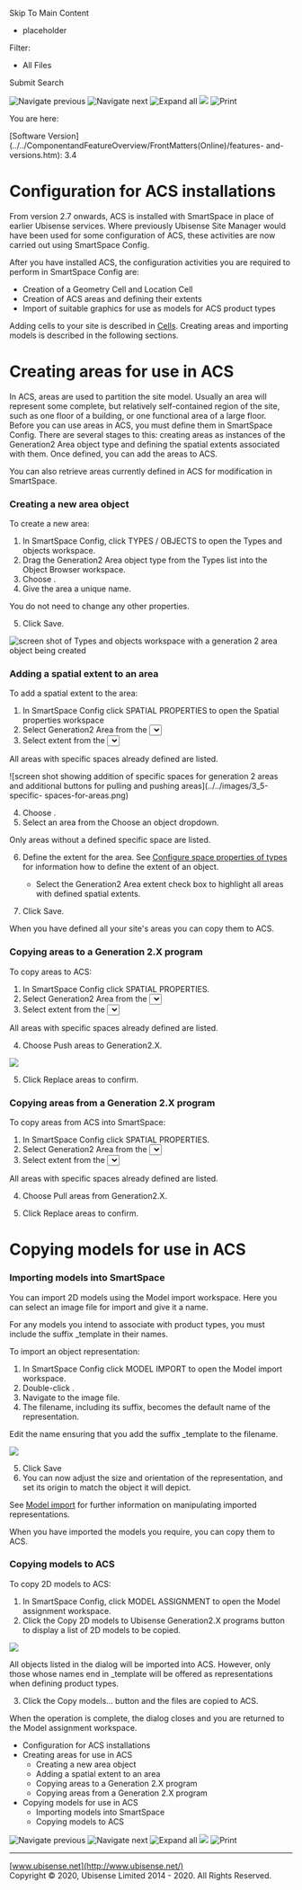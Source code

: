 

Skip To Main Content

[](../../Home.htm)

  * placeholder

Filter:

  * All Files

Submit Search

![Navigate previous](../../images/transparent.gif) ![Navigate
next](../../images/transparent.gif) ![Expand
all](../../images/transparent.gif) ![](../../images/transparent.gif)
![Print](../../images/transparent.gif)

You are here:

[Software
Version](../../ComponentandFeatureOverview/FrontMatters\(Online\)/features-
and-versions.htm): 3.4

# Configuration for ACS installations

From version 2.7 onwards, ACS is installed with SmartSpace in place of earlier
Ubisense services. Where previously Ubisense Site Manager would have been used
for some configuration of ACS, these activities are now carried out using
SmartSpace Config.

After you have installed ACS, the configuration activities you are required to
perform in SmartSpace Config are:

  * Creation of a Geometry Cell and Location Cell
  * Creation of ACS areas and defining their extents
  * Import of suitable graphics for use as models for ACS product types

Adding cells to your site is described in
[Cells](../BuildandCreate/Cells/cells-configuration.htm). Creating areas and
importing models is described in the following sections.

# Creating areas for use in ACS

In ACS, areas are used to partition the site model. Usually an area will
represent some complete, but relatively self-contained region of the site,
such as one floor of a building, or one functional area of a large floor.
Before you can use areas in ACS, you must define them in SmartSpace Config.
There are several stages to this: creating areas as instances of the
Generation2 Area object type and defining the spatial extents associated with
them. Once defined, you can add the areas to ACS.

You can also retrieve areas currently defined in ACS for modification in
SmartSpace.

### Creating a new area object

To create a new area:

  1. In SmartSpace Config, click TYPES / OBJECTS to open the Types and objects workspace.
  2. Drag the Generation2 Area object type from the Types list into the Object Browser workspace.
  3. Choose <Create new object>.
  4. Give the area a unique name.

You do not need to change any other properties.

  5. Click Save.

![screen shot of Types and objects workspace with a generation 2 area object
being created](../../images/3_5-add-generation2-area.png)

### Adding a spatial extent to an area

To add a spatial extent to the area:

  1. In SmartSpace Config click SPATIAL PROPERTIES to open the Spatial properties workspace
  2. Select Generation2 Area from the <Select a type> dropdown.
  3. Select extent from the <Select a property> dropdown.

All areas with specific spaces already defined are listed.

![screen shot showing addition of specific spaces for generation 2 areas and
additional buttons for pulling and pushing areas](../../images/3_5-specific-
spaces-for-areas.png)

  4. Choose <Create new specific space>.
  5. Select an area from the Choose an object dropdown.

Only areas without a defined specific space are listed.

  6. Define the extent for the area. See [Configure space properties of types](../BuildandCreate/SpatialRelations/spatial-properties-configuration.htm#Configur) for information how to define the extent of an object.

     * Select the Generation2 Area extent check box to highlight all areas with defined spatial extents.
  7. Click Save.

When you have defined all your site's areas you can copy them to ACS.

### Copying areas to a Generation 2.X program

To copy areas to ACS:

  1. In SmartSpace Config click SPATIAL PROPERTIES.
  2. Select Generation2 Area from the <Select a type> dropdown.
  3. Select extent from the <Select a property> dropdown.

All areas with specific spaces already defined are listed.

  4. Choose Push areas to Generation2.X.

![](../../images/ReplaceAreasinACS.png)

  5. Click Replace areas to confirm.

### Copying areas from a Generation 2.X program

To copy areas from ACS into SmartSpace:

  1. In SmartSpace Config click SPATIAL PROPERTIES.
  2. Select Generation2 Area from the <Select a type> dropdown.
  3. Select extent from the <Select a property> dropdown.

All areas with specific spaces already defined are listed.

  4. Choose Pull areas from Generation2.X.

  5. Click Replace areas to confirm.

# Copying models for use in ACS

### Importing models into SmartSpace

You can import 2D models using the Model import workspace. Here you can select
an image file for import and give it a name.

For any models you intend to associate with product types, you must include
the suffix _template in their names.

To import an object representation:

  1. In SmartSpace Config click MODEL IMPORT to open the Model import workspace.
  2. Double-click <Import representation>.
  3. Navigate to the image file.
  4. The filename, including its suffix, becomes the default name of the representation.

Edit the name ensuring that you add the suffix _template to the filename.

![](../../images/importimageACS.png)

  5. Click Save
  6. You can now adjust the size and orientation of the representation, and set its origin to match the object it will depict.

See [Model import](../BuildandCreate/SiteVisualization/model-import.htm) for
further information on manipulating imported representations.

When you have imported the models you require, you can copy them to ACS.

### Copying models to ACS

To copy 2D models to ACS:

  1. In SmartSpace Config, click MODEL ASSIGNMENT to open the Model assignment workspace.
  2. Click the Copy 2D models to Ubisense Generation2.X programs button to display a list of 2D models to be copied.

![](../../images/copy2DtoACS_1030x474.png)

All objects listed in the dialog will be imported into ACS. However, only
those whose names end in _template will be offered as representations when
defining product types.

  3. Click the Copy models... button and the files are copied to ACS.

When the operation is complete, the dialog closes and you are returned to the
Model assignment workspace.

  * Configuration for ACS installations
  * Creating areas for use in ACS
      * Creating a new area object
      * Adding a spatial extent to an area
      * Copying areas to a Generation 2.X program
      * Copying areas from a Generation 2.X program
  * Copying models for use in ACS
      * Importing models into SmartSpace
      * Copying models to ACS

![Navigate previous](../../images/transparent.gif) ![Navigate
next](../../images/transparent.gif) ![Expand
all](../../images/transparent.gif) ![](../../images/transparent.gif)
![Print](../../images/transparent.gif)

* * *

[www.ubisense.net](http://www.ubisense.net/)  
Copyright © 2020, Ubisense Limited 2014 - 2020. All Rights Reserved.

